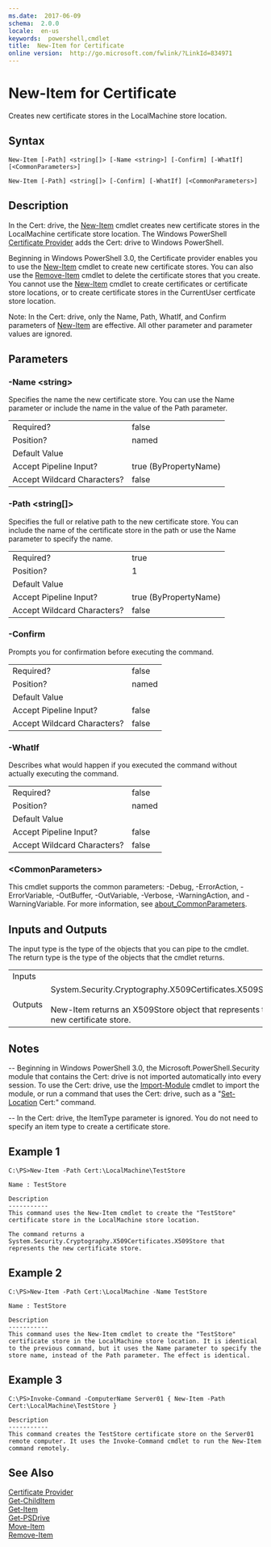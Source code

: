 ```yaml
---
ms.date:  2017-06-09
schema:  2.0.0
locale:  en-us
keywords:  powershell,cmdlet
title:  New-Item for Certificate
online version:  http://go.microsoft.com/fwlink/?LinkId=834971
---
```


# New-Item for Certificate
Creates new certificate stores in the LocalMachine store location.  

## Syntax  

```  
New-Item [-Path] <string[]> [-Name <string>] [-Confirm] [-WhatIf] [<CommonParameters>]  

New-Item [-Path] <string[]> [-Confirm] [-WhatIf] [<CommonParameters>]  

```  

## Description  
 In the Cert: drive, the [New-Item](../../microsoft.powershell.management/new-item.md) cmdlet creates new certificate stores in the LocalMachine certificate store location. The Windows PowerShell [Certificate Provider](Certificate-Provider.md) adds the Cert: drive to Windows PowerShell.  

 Beginning in Windows PowerShell 3.0, the Certificate provider enables you to use the [New-Item](../../microsoft.powershell.management/new-item.md) cmdlet to create new certificate stores. You can also use the [Remove-Item](../../microsoft.powershell.management/remove-item.md) cmdlet to delete the certificate stores that you create.  You cannot use the [New-Item](../../microsoft.powershell.management/new-item.md) cmdlet to create certificates or certificate store locations, or to create certificate stores in the CurrentUser certficate store location.  

 Note:  In the Cert: drive, only the Name, Path, WhatIf, and Confirm parameters of [New-Item](../../microsoft.powershell.management/new-item.md) are effective. All other parameter and parameter values are ignored.  

## Parameters  

### -Name <string\>  
 Specifies the name the new certificate store. You can use the Name parameter or include the name in the value of the Path parameter.  

|||  
|-|-|  
|Required?|false|  
|Position?|named|  
|Default Value||  
|Accept Pipeline Input?|true (ByPropertyName)|  
|Accept Wildcard Characters?|false|  

### -Path <string[]>  
 Specifies the full or relative path to the new certificate store. You can include the name of the certificate store in the path or use the Name parameter to specify the name.  

|||  
|-|-|  
|Required?|true|  
|Position?|1|  
|Default Value||  
|Accept Pipeline Input?|true (ByPropertyName)|  
|Accept Wildcard Characters?|false|  

### -Confirm  
 Prompts you for confirmation before executing the command.  

|||  
|-|-|  
|Required?|false|  
|Position?|named|  
|Default Value||  
|Accept Pipeline Input?|false|  
|Accept Wildcard Characters?|false|  

### -WhatIf  
 Describes what would happen if you executed the command without actually executing the command.  

|||  
|-|-|  
|Required?|false|  
|Position?|named|  
|Default Value||  
|Accept Pipeline Input?|false|  
|Accept Wildcard Characters?|false|  

### <CommonParameters\>  
 This cmdlet supports the common parameters: -Debug, -ErrorAction, -ErrorVariable, -OutBuffer, -OutVariable,  -Verbose, -WarningAction, and -WarningVariable. For more information, see [about_CommonParameters](../../microsoft.powershell.core/about/about_commonparameters.md).  

## Inputs and Outputs  
 The input type is the type of the objects that you can pipe to the cmdlet. The return type is the type of the objects that the cmdlet returns.  

|||  
|-|-|  
|Inputs||  
|Outputs|System.Security.Cryptography.X509Certificates.X509Store<br /><br /> New-Item returns an X509Store object that represents the new certificate store.|  

## Notes  
 -- Beginning in Windows PowerShell 3.0, the Microsoft.PowerShell.Security module that contains the Cert: drive is not imported automatically into every session. To use the Cert: drive, use the [Import-Module](../../microsoft.powershell.core/import-module.md) cmdlet to import the module, or run a command that uses the Cert: drive, such as a "[Set-Location](../../microsoft.powershell.management/set-location.md) Cert:" command.  

 -- In the Cert: drive, the ItemType parameter is ignored. You do not need to specify an item type to create a certificate store.  

## Example 1  

```  
C:\PS>New-Item -Path Cert:\LocalMachine\TestStore  

Name : TestStore  

Description  
-----------  
This command uses the New-Item cmdlet to create the "TestStore" certificate store in the LocalMachine store location.   

The command returns a System.Security.Cryptography.X509Certificates.X509Store that represents the new certificate store.  

```  

## Example 2  

```  
C:\PS>New-Item -Path Cert:\LocalMachine -Name TestStore  

Name : TestStore  

Description  
-----------  
This command uses the New-Item cmdlet to create the "TestStore" certificate store in the LocalMachine store location. It is identical to the previous command, but it uses the Name parameter to specify the store name, instead of the Path parameter. The effect is identical.  

```  

## Example 3  

```  
C:\PS>Invoke-Command -ComputerName Server01 { New-Item -Path Cert:\LocalMachine\TestStore }  

Description  
-----------  
This command creates the TestStore certificate store on the Server01 remote computer. It uses the Invoke-Command cmdlet to run the New-Item command remotely.  

```  

## See Also  
 [Certificate Provider](Certificate-Provider.md)   
 [Get-ChildItem](../../microsoft.powershell.management/get-childitem.md)   
 [Get-Item](../../microsoft.powershell.management/get-item.md)   
 [Get-PSDrive](../../microsoft.powershell.management/get-psdrive.md)   
 [Move-Item](../../microsoft.powershell.management/move-item.md)   
 [Remove-Item](../../microsoft.powershell.management/remove-item.md)

